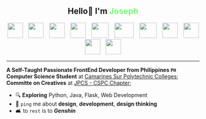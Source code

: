 <center>
<h2> Hello👋 I'm <b style="color: #75ff73;">Joseph</b></h2>

<img height="40" width="40" src="https://cdn.simpleicons.org/phpmyadmin/75ff73" /> &ensp;
<img height="40" width="40" src="https://cdn.simpleicons.org/mysql/75ff73" /> &ensp;
<img height="40" width="40" src="https://cdn.simpleicons.org/flask/75ff73" /> &ensp;
<img height="40" width="40" src="https://cdn.simpleicons.org/css/75ff73" /> &ensp;
<img height="40" width="45" src="https://cdn.simpleicons.org/html5/75ff73" /> &ensp;
<img height="40" width="50" src="https://cdn.simpleicons.org/python/75ff73" /> &ensp;
<img height="40" width="45" src="https://cdn.simpleicons.org/figma/75ff73" /> &ensp;
<img height="40" width="40" src="https://cdn.simpleicons.org/affinityphoto/75ff73" /> &ensp;
<img height="40" width="40" src="https://cdn.simpleicons.org/davinciresolve/75ff73" /> &ensp;
<img height="40" width="40" src="https://cdn.simpleicons.org/canva/75ff73" /> &ensp;
<img height="40" width="40" src="https://cdn.simpleicons.org/photopea/75ff73" /> &ensp;

</center>

---

**A Self-Taught Passionate FrontEnd Developer from Philippines ```PH```** <br>
**Computer Science Student** at [Camarines Sur Polytechnic Colleges](https://cspc.edu.ph/);<br>
**Committe on Creatives** at [JPCS - CSPC Chapter](https://facebook.com/jpcscspc);<br>

- 🔍 **Exploring** Python, Java, Flask, Web Development
- 💬 ```ping``` me about **design**, **development**, **design thinking**
- 🛋️ to ```rest``` is to ***Genshin***
